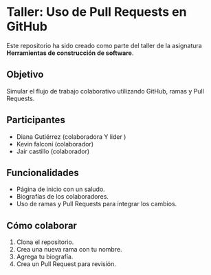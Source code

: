# Taller: Uso de Pull Requests en GitHub

Este repositorio ha sido creado como parte del taller de la asignatura **Herramientas de construcción de software**.

## Objetivo

Simular el flujo de trabajo colaborativo utilizando GitHub, ramas y Pull Requests.

## Participantes

- Diana Gutiérrez (colaboradora Y lider ) 
- Kevin falconí (colaborador)
- Jair castillo (colaborador)

## Funcionalidades

- Página de inicio con un saludo.
- Biografías de los colaboradores.
- Uso de ramas y Pull Requests para integrar los cambios.

## Cómo colaborar

1. Clona el repositorio.
2. Crea una nueva rama con tu nombre.
3. Agrega tu biografía.
4. Crea un Pull Request para revisión.
